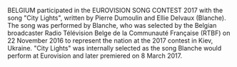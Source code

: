 BELGIUM participated in the EUROVISION SONG CONTEST 2017 with the song "City Lights", written by Pierre Dumoulin and Ellie Delvaux (Blanche). The song was performed by Blanche, who was selected by the Belgian broadcaster Radio Télévision Belge de la Communauté Française (RTBF) on 22 November 2016 to represent the nation at the 2017 contest in Kiev, Ukraine. "City Lights" was internally selected as the song Blanche would perform at Eurovision and later premiered on 8 March 2017.
